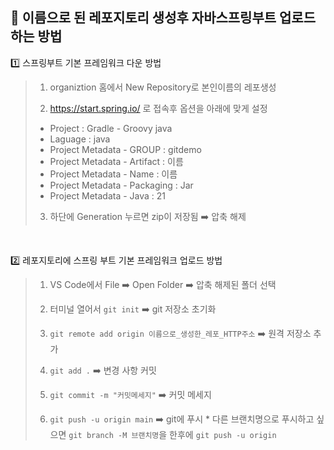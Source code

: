 ## 🔗 이름으로 된 레포지토리 생성후 자바스프링부트 업로드 하는 방법


1️⃣ 스프링부트 기본 프레임워크 다운 방법

>1. organiztion 홈에서 New Repository로 본인이름의 레포생성
>
>2. https://start.spring.io/ 로 접속후 옵션을 아래에 맞게 설정
>   * Project : Gradle - Groovy java 
>   * Laguage : java
>   * Project Metadata - GROUP : gitdemo
>   * Project Metadata - Artifact : 이름
>   * Project Metadata - Name : 이름
>   * Project Metadata - Packaging : Jar
>   * Project Metadata - Java : 21
>
>3. 하단에 Generation 누르면 zip이 저장됨 ➡️ 압축 해제

</br>

2️⃣ 레포지토리에 스프링 부트 기본 프레임워크 업로드 방법

>1. VS Code에서 File ➡️ Open Folder ➡️ 압축 해제된 폴더 선택
>
>2. 터미널 열어서 `git init` ➡️ git 저장소 초기화
>
>3. `git remote add origin 이름으로_생성한_레포_HTTP주소` ➡️ 원격 저장소 추가
>
>4. `git add .` ➡️ 변경 사항 커밋
>
>5. `git commit -m "커밋메세지"` ➡️ 커밋 메세지
>
>6. `git push -u origin main` ➡️ git에 푸시
    * 다른 브랜치명으로 푸시하고 싶으면 `git branch -M 브랜치명`을 한후에 `git push -u origin ` 

</br>
